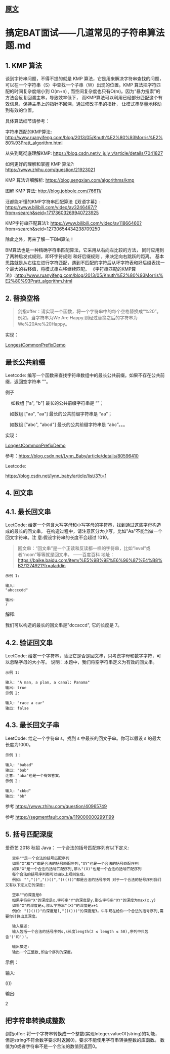 
## [原文](https://github.com/Snailclimb/JavaGuide/blob/master/%E6%95%B0%E6%8D%AE%E7%BB%93%E6%9E%84%E4%B8%8E%E7%AE%97%E6%B3%95/%E6%90%9E%E5%AE%9ABAT%E9%9D%A2%E8%AF%95%E2%80%94%E2%80%94%E5%87%A0%E9%81%93%E5%B8%B8%E8%A7%81%E7%9A%84%E5%AD%90%E7%AC%A6%E4%B8%B2%E7%AE%97%E6%B3%95%E9%A2%98.md)

# 搞定BAT面试——几道常见的子符串算法题.md

## 1. KMP 算法

谈到字符串问题，不得不提的就是 KMP 算法，它是用来解决字符串查找的问题，
可以在一个字符串（S）中查找一个子串（W）出现的位置。KMP 算法把字符匹配的时间复杂度缩小到 O(m+n) ,
而空间复杂度也只有O(m)。因为“暴力搜索”的方法会反复回溯主串，导致效率低下，
而KMP算法可以利用已经部分匹配这个有效信息，保持主串上的指针不回溯，通过修改子串的指针，
让模式串尽量地移动到有效的位置。

具体算法细节请参考：

字符串匹配的KMP算法: <http://www.ruanyifeng.com/blog/2013/05/Knuth%E2%80%93Morris%E2%80%93Pratt_algorithm.html>

从头到尾彻底理解KMP: <https://blog.csdn.net/v_july_v/article/details/7041827>

如何更好的理解和掌握 KMP 算法?: <https://www.zhihu.com/question/21923021>

KMP 算法详细解析: <https://blog.sengxian.com/algorithms/kmp>

图解 KMP 算法: <http://blog.jobbole.com/76611/>

汪都能听懂的KMP字符串匹配算法【双语字幕】: <https://www.bilibili.com/video/av3246487/?from=search&seid=17173603269940723925>

KMP字符串匹配算法1: <https://www.bilibili.com/video/av11866460?from=search&seid=12730654434238709250>

除此之外，再来了解一下BM算法！

BM算法也是一种精确字符串匹配算法，它采用从右向左比较的方法，
同时应用到了两种启发式规则，即坏字符规则 和好后缀规则 ，来决定向右跳跃的距离。
基本思路就是从右往左进行字符匹配，遇到不匹配的字符后从坏字符表和好后缀表找一个最大的右移值，将模式串右移继续匹配。 
《字符串匹配的KMP算法》:<http://www.ruanyifeng.com/blog/2013/05/Knuth%E2%80%93Morris%E2%80%93Pratt_algorithm.html>

## 2. 替换空格

> 剑指offer：请实现一个函数，将一个字符串中的每个空格替换成“%20”。例如，当字符串为We Are Happy.则经过替换之后的字符串为
We%20Are%20Happy。

实现：

[LongestCommonPrefixDemo](algorithms-java-example/src/main/java/space.mamba/string/ReplaceSpace.java)


## 最长公共前缀

Leetcode: 编写一个函数来查找字符串数组中的最长公共前缀。如果不存在公共前缀，返回空字符串 ""。
   
例子

　 如数组 ["a", "b"]   最长的公共前缀字符串是 “”；

 　如数组 ["aa", "aa"]   最长的公共前缀字符串是 “aa”；

 　如数组 ["abc", "abcd"]   最长的公共前缀字符串是 “abc”。。。

实现：

[LongestCommonPrefixDemo](algorithms-java-example/src/main/java/space.mamba/string/LongestCommonPrefixDemo.java)

参考：<https://blog.csdn.net/Lynn_Baby/article/details/80596410>

Leetcode:

<https://blog.csdn.net/lynn_baby/article/list/3?t=1>

## 4. 回文串

## 4.1. 最长回文串
LeetCode: 给定一个包含大写字母和小写字母的字符串，找到通过这些字母构造成的最长的回文串。
在构造过程中，请注意区分大小写。比如"Aa"不能当做一个回文字符串。注 意:假设字符串的长度不会超过 1010。

> 回文串：“回文串”是一个正读和反读都一样的字符串，比如“level”或者“noon”等等就是回文串。
——百度百科 地址：<https://baike.baidu.com/item/%E5%9B%9E%E6%96%87%E4%B8%B2/1274921?fr=aladdin>

```
示例 1:

输入:
"abccccdd"

输出:
7
```
解释:

我们可以构造的最长的回文串是"dccaccd", 它的长度是 7。


## 4.2. 验证回文串
LeetCode: 给定一个字符串，验证它是否是回文串，只考虑字母和数字字符，可以忽略字母的大小写。 
说明：本题中，我们将空字符串定义为有效的回文串。

```
示例 1:

输入: "A man, a plan, a canal: Panama"
输出: true
示例 2:

输入: "race a car"
输出: false
```


## 4.3. 最长回文子串

LeetCode: 给定一个字符串 s，找到 s 中最长的回文子串。你可以假设 s 的最大长度为1000。
 
``` 
示例 1：

输入: "babad"
输出: "bab"
注意: "aba"也是一个有效答案。
示例 2：

输入: "cbbd"
输出: "bb"
```

参考 <https://www.zhihu.com/question/40965749>

参考 <https://segmentfault.com/a/1190000002991199>



## 5. 括号匹配深度

   爱奇艺 2018 秋招 Java： 一个合法的括号匹配序列有以下定义:
   
```   
   空串""是一个合法的括号匹配序列
   如果"X"和"Y"都是合法的括号匹配序列,"XY"也是一个合法的括号匹配序列
   如果"X"是一个合法的括号匹配序列,那么"(X)"也是一个合法的括号匹配序列
   每个合法的括号序列都可以由以上规则生成。
   例如: "","()","()()","((()))"都是合法的括号序列 对于一个合法的括号序列我们又有以下定义它的深度:
   
   空串""的深度是0
   如果字符串"X"的深度是x,字符串"Y"的深度是y,那么字符串"XY"的深度为max(x,y)
   如果"X"的深度是x,那么字符串"(X)"的深度是x+1
   例如: "()()()"的深度是1,"((()))"的深度是3。牛牛现在给你一个合法的括号序列,需要你计算出其深度。
   
   输入描述:
   输入包括一个合法的括号序列s,s长度length(2 ≤ length ≤ 50),序列中只包含'('和')'。
   
   输出描述:
   输出一个正整数,即这个序列的深度。
 ```
 
 示例：
 
 输入:
 
 (())
 
 输出:
 
 2  
 
 
 
## 把字符串转换成整数

剑指offer: 将一个字符串转换成一个整数(实现Integer.valueOf(string)的功能，
但是string不符合数字要求时返回0)，要求不能使用字符串转换整数的库函数。 
数值为0或者字符串不是一个合法的数值则返回0。 
